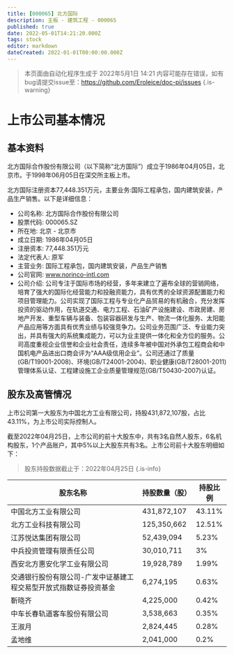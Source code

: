 ```yaml
---
title: [000065] 北方国际
description: 主板 - 建筑工程 - 000065
published: true
date: 2022-05-01T14:21:20.000Z
tags: stock
editor: markdown
dateCreated: 2022-01-01T00:00:00.000Z
---
```


> 本页面由自动化程序生成于 2022年5月1日 14:21
> 内容可能存在错误，如有bug请提交issue至：https://github.com/Eroleice/doc-pi/issues
{.is-warning}

# 上市公司基本情况

## 基本资料

北方国际合作股份有限公司（以下简称“北方国际”）成立于1986年04月05日，北京市。于1998年06月05日在深交所主板上市。

北方国际注册资本77,448.351万元，主要业务:国际工程承包，国内建筑安装，产品生产销售。以下是详细信息：

- 公司名称: 北方国际合作股份有限公司
- 股票代码: 000065.SZ
- 所在地: 北京 - 北京市
- 成立日期: 1986年04月05日
- 注册资本: 77,448.351万元
- 法定代表人: 原军
- 主营业务: 国际工程承包，国内建筑安装，产品生产销售
- 公司官网: www.norinco-intl.com
- 公司介绍: 公司专注于国际市场的经营，多年来建立了遍布全球的营销网络，培育了强大的国际化经营能力和投融资能力，具有优秀的全球资源配置能力和项目管理能力。公司实现了国际工程与专业化产品贸易的有机融合，充分发挥投资的驱动作用，在轨道交通、电力工程、石油矿产设施建设、市政房建、房地产开发、重型车辆与装备、包装容器研发与生产、物流一体化服务、太阳能产品应用等方面具有优秀业绩与较强竞争力。公司业务范围广泛、专业能力突出，并具有强大的系统集成能力，可以为业主提供一体化和全方位的服务。公司高度重视企业信誉和企业社会责任，连续多年被中国对外承包工程商会和中国机电产品进出口商会评为“AAA级信用企业”。公司还通过了质量(GB/T19001-2008)、环境(GB/T24001-2004)、职业健康(GB/T28001-2011)管理体系认证、工程建设施工企业质量管理规范(GB/T50430-2007)认证。


## 股东及高管情况

上市公司第一大股东为中国北方工业有限公司，持股431,872,107股，占比43.11%，为上市公司实际控制人。

截至2022年04月25日，上市公司的前十大股东中，共有3名自然人股东，6名机构股东，1个产品账户，其中5%以上大股东共有3名。上市公司前十大股东明细如下：

> 股东持股数据截止于：2022年04月25日
{.is-info}

| 股东名称 | 持股数量（股） | 持股比例 |
| --- | --- | --- |
| 中国北方工业有限公司 | 431,872,107 | 43.11% |
| 北方工业科技有限公司 | 125,350,662 | 12.51% |
| 江苏悦达集团有限公司 | 52,439,094 | 5.23% |
| 中兵投资管理有限责任公司 | 30,010,711 | 3% |
| 西安北方惠安化学工业有限公司 | 19,928,789 | 1.99% |
| 交通银行股份有限公司-广发中证基建工程交易型开放式指数证券投资基金 | 6,274,195 | 0.63% |
| 靳晓齐 | 4,225,000 | 0.42% |
| 中车长春轨道客车股份有限公司 | 3,538,663 | 0.35% |
| 王淑月 | 2,824,445 | 0.28% |
| 孟地维 | 2,041,000 | 0.2% |




